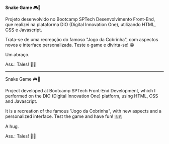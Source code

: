 **Snake Game 🎮🐍**

Projeto desenvolvido no Bootcamp SPTech Desenvolvimento Front-End, que realizei na plataforma DIO (Digital Innovation One), utilizando HTML, CSS e Javascript.

Trata-se de uma recreação do famoso "Jogo da Cobrinha", com aspectos novos e interface personalizada. Teste o game e divirta-se! 😁

Um abraço.

Ass.: Tales! ✌🏽

---

Snake Game 🎮🐍

Project developed at Bootcamp SPTech Front-End Development, which I performed on the DIO (Digital Innovation One) platform, using HTML, CSS and Javascript.

It is a recreation of the famous "Jogo da Cobrinha", with new aspects and a personalized interface. Test the game and have fun! 🇧🇷

A hug.

Ass.: Tales! ✌🏽
